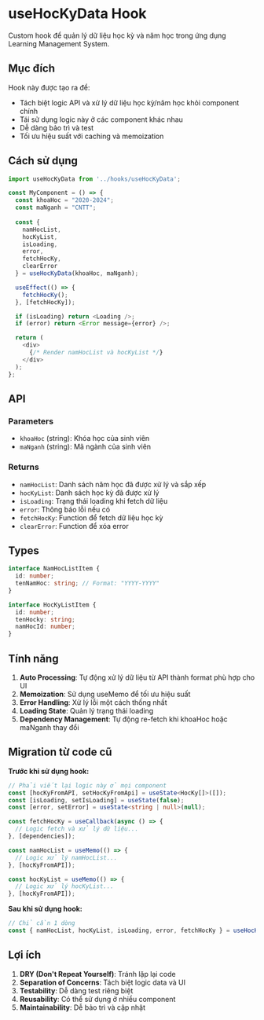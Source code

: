 # useHocKyData Hook

Custom hook để quản lý dữ liệu học kỳ và năm học trong ứng dụng Learning Management System.

## Mục đích

Hook này được tạo ra để:
- Tách biệt logic API và xử lý dữ liệu học kỳ/năm học khỏi component chính
- Tái sử dụng logic này ở các component khác nhau
- Dễ dàng bảo trì và test
- Tối ưu hiệu suất với caching và memoization

## Cách sử dụng

```typescript
import useHocKyData from '../hooks/useHocKyData';

const MyComponent = () => {
  const khoaHoc = "2020-2024";
  const maNganh = "CNTT";
  
  const {
    namHocList,
    hocKyList,
    isLoading,
    error,
    fetchHocKy,
    clearError
  } = useHocKyData(khoaHoc, maNganh);

  useEffect(() => {
    fetchHocKy();
  }, [fetchHocKy]);

  if (isLoading) return <Loading />;
  if (error) return <Error message={error} />;

  return (
    <div>
      {/* Render namHocList và hocKyList */}
    </div>
  );
};
```

## API

### Parameters
- `khoaHoc` (string): Khóa học của sinh viên
- `maNganh` (string): Mã ngành của sinh viên

### Returns
- `namHocList`: Danh sách năm học đã được xử lý và sắp xếp
- `hocKyList`: Danh sách học kỳ đã được xử lý
- `isLoading`: Trạng thái loading khi fetch dữ liệu
- `error`: Thông báo lỗi nếu có
- `fetchHocKy`: Function để fetch dữ liệu học kỳ
- `clearError`: Function để xóa error

## Types

```typescript
interface NamHocListItem {
  id: number;
  tenNamHoc: string; // Format: "YYYY-YYYY"
}

interface HocKyListItem {
  id: number;
  tenHocky: string;
  namHocId: number;
}
```

## Tính năng

1. **Auto Processing**: Tự động xử lý dữ liệu từ API thành format phù hợp cho UI
2. **Memoization**: Sử dụng useMemo để tối ưu hiệu suất
3. **Error Handling**: Xử lý lỗi một cách thống nhất
4. **Loading State**: Quản lý trạng thái loading
5. **Dependency Management**: Tự động re-fetch khi khoaHoc hoặc maNganh thay đổi

## Migration từ code cũ

**Trước khi sử dụng hook:**
```typescript
// Phải viết lại logic này ở mọi component
const [hocKyFromAPI, setHocKyFromApi] = useState<HocKy[]>([]);
const [isLoading, setIsLoading] = useState(false);
const [error, setError] = useState<string | null>(null);

const fetchHocKy = useCallback(async () => {
  // Logic fetch và xử lý dữ liệu...
}, [dependencies]);

const namHocList = useMemo(() => {
  // Logic xử lý namHocList...
}, [hocKyFromAPI]);

const hocKyList = useMemo(() => {
  // Logic xử lý hocKyList...
}, [hocKyFromAPI]);
```

**Sau khi sử dụng hook:**
```typescript
// Chỉ cần 1 dòng
const { namHocList, hocKyList, isLoading, error, fetchHocKy } = useHocKyData(khoaHoc, maNganh);
```

## Lợi ích

1. **DRY (Don't Repeat Yourself)**: Tránh lặp lại code
2. **Separation of Concerns**: Tách biệt logic data và UI
3. **Testability**: Dễ dàng test riêng biệt
4. **Reusability**: Có thể sử dụng ở nhiều component
5. **Maintainability**: Dễ bảo trì và cập nhật
